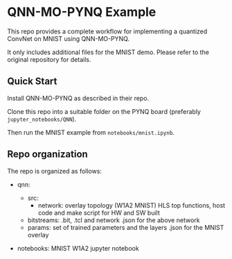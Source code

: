 # QNN-MO-PYNQ  Example

This repo provides a complete workflow for implementing a quantized ConvNet on MNIST using QNN-MO-PYNQ.

It only includes additional files for the MNIST demo. Please refer to the original repository for details. 


## Quick Start

Install QNN-MO-PYNQ as described in their repo.

Clone this repo into a suitable folder on the PYNQ board (preferably ``jupyter_notebooks/QNN``).

Then run the MNIST example from  ``notebooks/mnist.ipynb``.


## Repo organization

The repo is organized as follows:

-	qnn:  
	-	src: 
		- network: overlay topology (W1A2 MNIST) HLS top functions, host code and make script for HW and SW built
	-	bitstreams: .bit, .tcl and network .json for the above network
	-	params: set of trained parameters and the layers .json for the MNIST overlay
	
-	notebooks: MNIST W1A2 jupyter notebook

 
 
